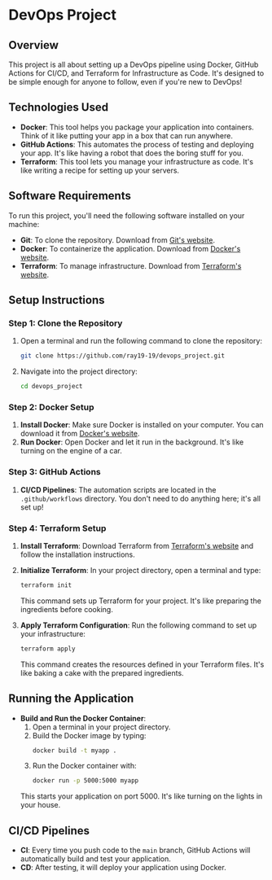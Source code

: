 # DevOps Project

## Overview

This project is all about setting up a DevOps pipeline using Docker, GitHub Actions for CI/CD, and Terraform for Infrastructure as Code. It's designed to be simple enough for anyone to follow, even if you're new to DevOps!

## Technologies Used

- **Docker**: This tool helps you package your application into containers. Think of it like putting your app in a box that can run anywhere.
- **GitHub Actions**: This automates the process of testing and deploying your app. It's like having a robot that does the boring stuff for you.
- **Terraform**: This tool lets you manage your infrastructure as code. It's like writing a recipe for setting up your servers.

## Software Requirements

To run this project, you'll need the following software installed on your machine:

- **Git**: To clone the repository. Download from [Git's website](https://git-scm.com/).
- **Docker**: To containerize the application. Download from [Docker's website](https://www.docker.com/).
- **Terraform**: To manage infrastructure. Download from [Terraform's website](https://www.terraform.io/downloads.html).

## Setup Instructions

### Step 1: Clone the Repository

1. Open a terminal and run the following command to clone the repository:
   ```bash
   git clone https://github.com/ray19-19/devops_project.git
   ```
2. Navigate into the project directory:
   ```bash
   cd devops_project
   ```

### Step 2: Docker Setup

1. **Install Docker**: Make sure Docker is installed on your computer. You can download it from [Docker's website](https://www.docker.com/).
2. **Run Docker**: Open Docker and let it run in the background. It's like turning on the engine of a car.

### Step 3: GitHub Actions

1. **CI/CD Pipelines**: The automation scripts are located in the `.github/workflows` directory. You don't need to do anything here; it's all set up!

### Step 4: Terraform Setup

1. **Install Terraform**: Download Terraform from [Terraform's website](https://www.terraform.io/downloads.html) and follow the installation instructions.
2. **Initialize Terraform**: In your project directory, open a terminal and type:
   ```bash
   terraform init
   ```
   This command sets up Terraform for your project. It's like preparing the ingredients before cooking.

3. **Apply Terraform Configuration**: Run the following command to set up your infrastructure:
   ```bash
   terraform apply
   ```
   This command creates the resources defined in your Terraform files. It's like baking a cake with the prepared ingredients.

## Running the Application

- **Build and Run the Docker Container**:
  1. Open a terminal in your project directory.
  2. Build the Docker image by typing:
     ```bash
     docker build -t myapp .
     ```
  3. Run the Docker container with:
     ```bash
     docker run -p 5000:5000 myapp
     ```
  This starts your application on port 5000. It's like turning on the lights in your house.

## CI/CD Pipelines

- **CI**: Every time you push code to the `main` branch, GitHub Actions will automatically build and test your application.
- **CD**: After testing, it will deploy your application using Docker.
